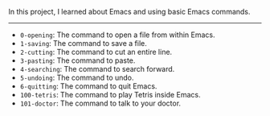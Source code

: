 In this project, I learned about Emacs and using basic Emacs commands.

---

* `0-opening`: The command to open a file from within Emacs.
* `1-saving`: The command to save a file.
* `2-cutting`: The command to cut an entire line.
* `3-pasting`: The command to paste.
* `4-searching`: The command to search forward.
* `5-undoing`: The command to undo.
* `6-quitting`: The command to quit Emacs.
* `100-tetris`: The command to play Tetris inside Emacs.
* `101-doctor`: The command to talk to your doctor.
